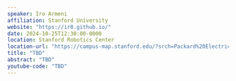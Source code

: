 ```yaml
---
speaker: Iro Armeni
affiliation: Stanford University
website: "https://ir0.github.io/"
date: 2024-10-25T12:30:00-0000
location: Stanford Robotics Center
location-url: "https://campus-map.stanford.edu/?srch=Packard%20Electrical%20Engineering"
title: "TBD"
abstract: "TBD"
youtube-code: "TBD"
---
```


